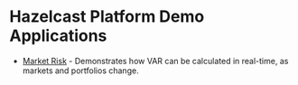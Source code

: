 # Hazelcast Platform Demo Applications

* [Market Risk](./risk/market-risk) - Demonstrates how VAR can be calculated in real-time, as markets and portfolios change.